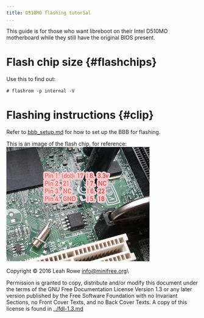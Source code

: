 ```yaml
---
title: D510MO flashing tutorial 
...
```


This guide is for those who want libreboot on their Intel D510MO
motherboard while they still have the original BIOS present.

Flash chip size {#flashchips}
===============

Use this to find out:

    # flashrom -p internal -V

Flashing instructions {#clip}
=====================

Refer to [bbb\_setup.md](bbb_setup.md) for how to set up the BBB for
flashing.

This is an image of the flash chip, for reference:\
![](../images/d510mo/d510mo.jpg)

Copyright © 2016 Leah Rowe <info@minifree.org>\

Permission is granted to copy, distribute and/or modify this document
under the terms of the GNU Free Documentation License Version 1.3 or any later
version published by the Free Software Foundation
with no Invariant Sections, no Front Cover Texts, and no Back Cover Texts.
A copy of this license is found in [../fdl-1.3.md](../fdl-1.3.md)
